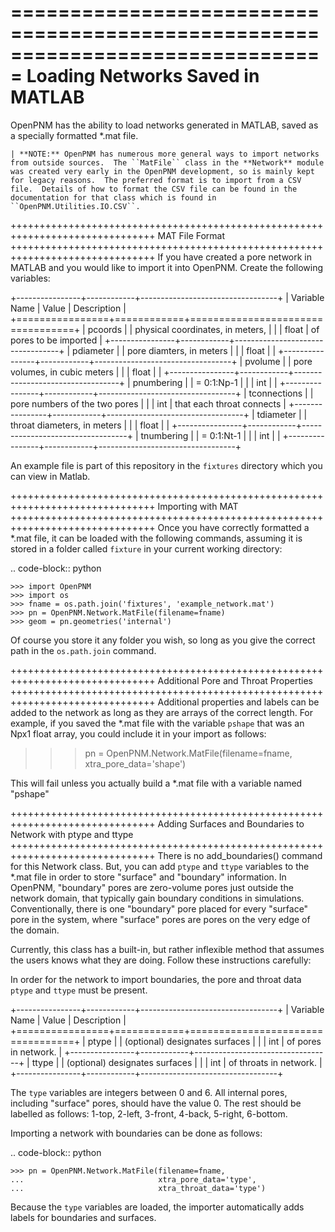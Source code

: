 ===============================================================================
Loading Networks Saved in MATLAB
===============================================================================
OpenPNM has the ability to load networks generated in MATLAB, saved as a specially formatted *.mat file.

    | **NOTE:** OpenPNM has numerous more general ways to import networks from outside sources.  The ``MatFile`` class in the **Network** module was created very early in the OpenPNM development, so is mainly kept for legacy reasons.  The preferred format is to import from a CSV file.  Details of how to format the CSV file can be found in the documentation for that class which is found in ``OpenPNM.Utilities.IO.CSV``.  

+++++++++++++++++++++++++++++++++++++++++++++++++++++++++++++++++++++++++++++++
MAT File Format
+++++++++++++++++++++++++++++++++++++++++++++++++++++++++++++++++++++++++++++++
If you have created a pore network in MATLAB and you would like to import it into OpenPNM. Create the following variables:

+----------------+------------+----------------------------------+
| Variable Name  | Value      | Description                      |
+================+============+==================================+
| pcoords        | <Npx3>     | physical coordinates, in meters, |
|                | float      | of pores to be imported          |
+----------------+------------+----------------------------------+
| pdiameter      | <Npx1>     | pore diamters, in meters         |
|                | float      |                                  |
+----------------+------------+----------------------------------+
| pvolume        | <Npx1>     | pore volumes, in cubic meters    |
|                | float      |                                  |
+----------------+------------+----------------------------------+
| pnumbering     | <Npx1>     | = 0:1:Np-1                       |
|                | int        |                                  |
+----------------+------------+----------------------------------+
| tconnections   | <Ntx2>     | pore numbers of the two pores    |
|                | int        | that each throat connects        |
+----------------+------------+----------------------------------+
| tdiameter      | <Ntx1>     | throat diameters, in meters      |
|                | float      |                                  |
+----------------+------------+----------------------------------+
| tnumbering     | <Ntx1>     | = 0:1:Nt-1                       |
|                | int        |                                  |
+----------------+------------+----------------------------------+

An example file is part of this repository in the ``fixtures`` directory which you can view in Matlab.

+++++++++++++++++++++++++++++++++++++++++++++++++++++++++++++++++++++++++++++++
Importing with MAT
+++++++++++++++++++++++++++++++++++++++++++++++++++++++++++++++++++++++++++++++
Once you have correctly formatted a *.mat file, it can be loaded with the following commands, assuming it is stored in a folder called ``fixture`` in your current working directory:

.. code-block:: python

    >>> import OpenPNM
    >>> import os
    >>> fname = os.path.join('fixtures', 'example_network.mat')
    >>> pn = OpenPNM.Network.MatFile(filename=fname)
    >>> geom = pn.geometries('internal')

Of course you store it any folder you wish, so long as you give the correct path in the ``os.path.join`` command.

+++++++++++++++++++++++++++++++++++++++++++++++++++++++++++++++++++++++++++++++
Additional Pore and Throat Properties
+++++++++++++++++++++++++++++++++++++++++++++++++++++++++++++++++++++++++++++++
Additional properties and labels can be added to the network as long as they are arrays of the correct length. For example, if you saved the *.mat file with the variable `pshape` that was an Npx1 float array, you could include it in your import as follows:

>>> pn = OpenPNM.Network.MatFile(filename=fname, xtra_pore_data='shape')


This will fail unless you actually build a *.mat file with a variable named "pshape"

+++++++++++++++++++++++++++++++++++++++++++++++++++++++++++++++++++++++++++++++
Adding Surfaces and Boundaries to Network with ptype and ttype
+++++++++++++++++++++++++++++++++++++++++++++++++++++++++++++++++++++++++++++++
There is no add_boundaries() command for this Network class. But, you can add `ptype` and `ttype` variables to the *.mat file in order to store "surface" and "boundary" information. In OpenPNM, "boundary" pores are zero-volume pores just outside the network domain, that typically gain boundary conditions in simulations. Conventionally, there is one "boundary" pore placed for every "surface" pore in the system, where "surface" pores are pores on the very edge of the domain.

Currently, this class has a built-in, but rather inflexible method that assumes the users knows what they are doing. Follow these instructions carefully:

In order for the network to import boundaries, the pore and throat data `ptype` and `ttype` must be present.

+----------------+------------+----------------------------------+
| Variable Name  | Value      | Description                      |
+================+============+==================================+
| ptype          | <Npx1>     | (optional) designates surfaces   |
|                | int        | of pores in network.             |
+----------------+------------+----------------------------------+
| ttype          | <Ntx1>     | (optional) designates surfaces   |
|                | int        | of throats in network.           |
+----------------+------------+----------------------------------+

The `type` variables are integers between 0 and 6. All internal pores, including "surface" pores, should have the value 0. The rest should be labelled as follows: 1-top, 2-left, 3-front, 4-back, 5-right, 6-bottom.

Importing a network with boundaries can be done as follows:

.. code-block:: python

    >>> pn = OpenPNM.Network.MatFile(filename=fname,
    ...                              xtra_pore_data='type',
    ...                              xtra_throat_data='type')

Because the `type` variables are loaded, the importer automatically adds labels for boundaries and surfaces.
